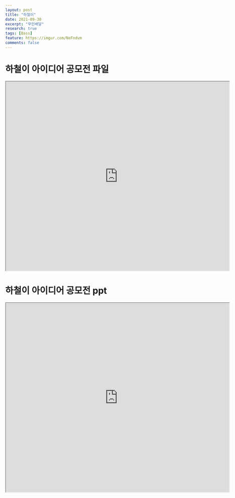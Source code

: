 ```yaml
---
layout: post
title: "하철이"
date: 2021-09-30
excerpt: "무인배달"
research: true
tags: [Bass]
feature: https://imgur.com/NeFndvm
comments: false
---
```


# 하철이 아이디어 공모전 파일
<iframe src="https://drive.google.com/file/d/1M_I3kEAFByJiktu9wnEgTqsUI3hDMf8B/preview" width="710" height="600"></iframe>

# 하철이 아이디어 공모전 ppt
<iframe src="https://drive.google.com/file/d/1OhKnr99npwZoVaIVE9i660kq6x34PwwD/preview" width="710" height="600"></iframe>
